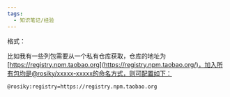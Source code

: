```yaml
---
tags:
  - 知识笔记/经验
---
```

格式：

比如我有一些列包需要从一个私有仓库获取，仓库的地址为[https://registry.npm.taobao.org](https://registry.npm.taobao.org/)，加入所有包均是@rosiky/xxxxx-xxxxx的命名方式，则可配置如下：

```npmrc
@rosiky:registry=https://registry.npm.taobao.org
```
